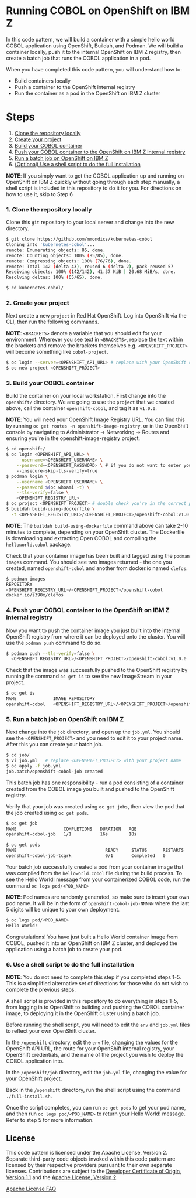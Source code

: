 # Running COBOL on OpenShift on IBM Z

In this code pattern, we will build a container with a simple hello world COBOL application using OpenShift, Buildah, and Podman. We will build a container locally, push it to the internal OpenShift on IBM Z registry, then create a batch job that runs the COBOL application in a pod.

When you have completed this code pattern, you will understand how to:

* Build containers locally
* Push a container to the OpenShift internal registry
* Run the container as a pod in the OpenShift on IBM Z cluster

# Steps

1. [Clone the repository locally](#1-clone-the-repository-locally) 
2. [Create your project](#2-create-your-project)
3. [Build your COBOL container](#3-build-your-cobol-container)
4. [Push your COBOL container to the OpenShift on IBM Z internal registry](#4-push-your-cobol-container-to-the-openshift-on-ibm-z-internal-registry)
5. [Run a batch job on OpenShift on IBM Z](#5-Run-a-batch-job-on-OpenShift-on-IBM-Z)
6. [(Optional) Use a shell script to do the full installation](#6-use-a-shell-script-to-do-the-full-installation)

**NOTE**: If you simply want to get the COBOL application up and running on OpenShift on IBM Z quickly without going through each step manually, a shell script is included in this repository to do it for you. For directions on how to use it, skip to Step 6

### 1. Clone the repository locally

Clone this `git` repository to your local server and change into the new directory.

```bash
$ git clone https://github.com/mmondics/kubernetes-cobol
Cloning into 'kubernetes-cobol'...
remote: Enumerating objects: 85, done.
remote: Counting objects: 100% (85/85), done.
remote: Compressing objects: 100% (76/76), done.
remote: Total 142 (delta 43), reused 6 (delta 2), pack-reused 57
Receiving objects: 100% (142/142), 41.37 KiB | 20.68 MiB/s, done.
Resolving deltas: 100% (65/65), done.

$ cd kubernetes-cobol/
```

### 2. Create your project

Next create a new `project` in Red Hat OpenShift. Log into OpenShift via the CLI, then run the following commands. 

**NOTE**: `<BRACKETS>` denote a variable that you should edit for your environment. Wherever you see text in `<BRACKETS>`, replace the text within the brackets and remove the brackets themselves e.g. `<OPENSHIFT_PROJECT>` will become something like `cobol-project`. 

```bash
$ oc login --server=<OPENSHIFT_API_URL> # replace with your OpenShift cluster API address. You can find it on the overview page in the OpenShift console.
$ oc new-project <OPENSHIFT_PROJECT>

```

### 3. Build your COBOL container

Build the container on your local workstation. First change into the `openshift/` directory. We are going to use the `project` that we created above, call the container `openshift-cobol`, and tag it as `v1.0.0`.

 **NOTE**: You will need your OpenShift Image Registry URL. You can find this by running `oc get routes -n openshift-image-registry`, or in the OpenShift console by navigating to Administrator -> Networking -> Routes and ensuring you're in the openshift-image-registry project.
```bash
$ cd openshift/
$ oc login <OPENSHIFT_API_URL> \
    --username=<OPENSHIFT_USERNAME> \
    --password=<OPENSHIFT_PASSWORD> \ # if you do not want to enter your password in plaintext, omit this flag and you will be prompted for your password and not displayed. 
    --insecure-skip-tls-verify=true
$ podman login \
    --username <OPENSHIFT_USERNAME> \
    --password $(oc whoami -t) \
    --tls-verify=false \
    <OPENSHIFT_REGISTRY_URL>
$ oc project <OPENSHIFT_PROJECT> # double check you're in the correct project
$ buildah build-using-dockerfile \
  -t <OPENSHIFT_REGISTRY_URL>/<OPENSHIFT_PROJECT>/openshift-cobol:v1.0.0 . # make sure to include the period at the end of the command. 
```

**NOTE**: The `buildah build-using-dockerfile` command above can take 2-10 minutes to complete, depending on your OpenShift cluster. The Dockerfile is downloading and extracting Open COBOL and compiling the `helloworld.cobol` package. 

Check that your container image has been built and tagged using the `podman images` command. You should see two images returned - the one you created, named `openshift-cobol` and another from docker.io named `clefos`.

```bash
$ podman images
REPOSITORY                                                                               TAG      IMAGE ID       CREATED         SIZE
<OPENSHIFT_REGISTRY_URL>/<OPENSHIFT_PROJECT>/openshift-cobol                             v1.0.0   4ca7207d6010   7 minutes ago   682 MB
docker.io/s390x/clefos                                                                   latest   865aa764e034   4 months ago    174 MB

```

### 4. Push your COBOL container to the OpenShift on IBM Z internal registry

Now you want to push the container image you just built into the internal OpenShift registry from where it can be deployed onto the cluster. You will use the `podman push` command to do so. 

```bash
$ podman push --tls-verify=false \
  <OPENSHIFT_REGISTRY_URL>/<OPENSHIFT_PROJECT>/openshift-cobol:v1.0.0
```
Check that the image was successfully pushed to the OpenShift registry by running the command `oc get is` to see the new ImageStream in your project.
```bash
$ oc get is
NAME              IMAGE REPOSITORY                                                                         TAGS     UPDATED
openshift-cobol   <OPENSHIFT_REGISTRY_URL>/<OPENSHIFT_PROJECT>/openshift-cobol                             v1.0.0   2 minutes ago
```

### 5. Run a batch job on OpenShift on IBM Z

Next change into the `job` directory, and open up the `job.yml`. You should see the `<OPENSHIFT_PROJECT>` and you need to edit it to your project name. After this you can create your batch job.

```bash
$ cd job/
$ vi job.yml   # replace <OPENSHIFT_PROJECT> with your project name
$ oc apply -f job.yml
job.batch/openshift-cobol-job created
```

This batch job has one responsibility - run a pod consisting of a container created from the COBOL image you built and pushed to the OpenShift registry. 

Verify that your job was created using `oc get jobs`, then view the pod that the job created using `oc get pods`. 

```bash
$ oc get job
NAME                  COMPLETIONS   DURATION   AGE
openshift-cobol-job   1/1           16s        18s

$ oc get pods
NAME                                  READY     STATUS      RESTARTS   AGE
openshift-cobol-job-tcgrk             0/1       Completed   0          2m21s
```

Your batch job successfully created a pod from your container image that was compiled from the `helloworld.cobol` file during the build process. To see the Hello World! message from your containerized COBOL code, run the command `oc logs pod/<POD_NAME>`

**NOTE**: Pod names are randomly generated, so make sure to insert your own pod name. It will be in the form of `openshift-cobol-job-NNNNN` where the last 5 digits will be unique to your own deployment. 

```bash
$ oc logs pod/<POD_NAME>
Hello World!
```

Congratulations! You have just built a Hello World container image from COBOL, pushed it into an OpenShift on IBM Z cluster, and deployed the application using a batch job to create your pod. 

### 6. Use a shell script to do the full installation

**NOTE**: You do not need to complete this step if you completed steps 1-5. This is a simplified alternative set of directions for those who do not wish to complete the previous steps. 

A shell script is provided in this repository to do everything in steps 1-5, from logging in to OpenShift to building and pushing the COBOL container image, to deploying it in the OpenShift cluster using a batch job. 

Before running the shell script, you will need to edit the `env` and `job.yml` files to reflect your own OpenShift cluster. 

In the `/openshift` directory, edit the `env` file, changing the values for the OpenShift API URL, the route for your OpenShift internal registry, your OpenShift credentials, and the name of the project you wish to deploy the COBOL application into. 

In the `/openshift/job` directory, edit the `job.yml` file, changing the value for your OpenShift project. 

Back in the `/openshift` directory, run the shell script using the command `./full-install.sh`. 

Once the script completes, you can run `oc get pods` to get your pod name, and then run `oc logs pod/<POD_NAME>` to return your Hello World! message. Refer to step 5 for more information. 

<!-- keep this -->
## License

This code pattern is licensed under the Apache License, Version 2. Separate third-party code objects invoked within this code pattern are licensed by their respective providers pursuant to their own separate licenses. Contributions are subject to the [Developer Certificate of Origin, Version 1.1](https://developercertificate.org/) and the [Apache License, Version 2](https://www.apache.org/licenses/LICENSE-2.0.txt).

[Apache License FAQ](https://www.apache.org/foundation/license-faq.html#WhatDoesItMEAN)
